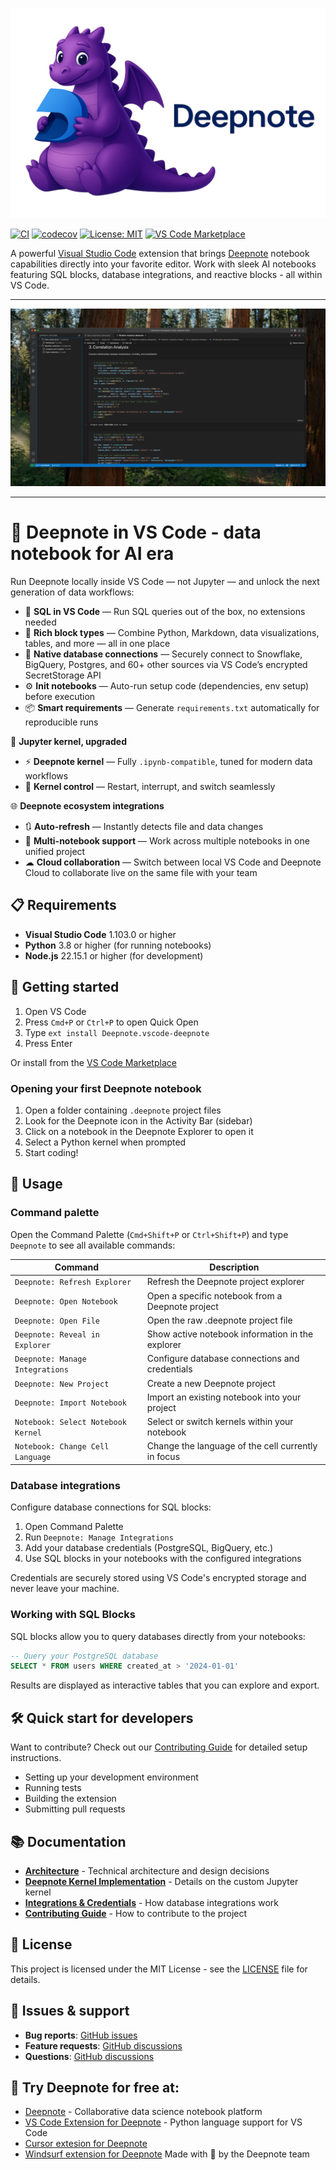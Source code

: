 ![Deepnote dragon](deepnote-dragon.png) <!--- This is just placeholder for deepnote + vscodde logo --->

[![CI](https://github.com/deepnote/vscode-deepnote/actions/workflows/ci.yml/badge.svg?branch=main)](https://github.com/deepnote/vscode-deepnote/actions/workflows/ci.yml)
[![codecov](https://codecov.io/gh/deepnote/vscode-deepnote/graph/badge.svg?token=NH066XG7JC)](https://codecov.io/gh/deepnote/vscode-deepnote)
[![License: MIT](https://img.shields.io/badge/License-MIT-yellow.svg)](https://opensource.org/licenses/MIT)
[![VS Code Marketplace](https://img.shields.io/badge/VS%20Code-Marketplace-blue)](https://marketplace.visualstudio.com/items?itemName=Deepnote.vscode-deepnote)

A powerful [Visual Studio Code](https://code.visualstudio.com/) extension that brings [Deepnote](https://deepnote.com/) notebook capabilities directly into your favorite editor. Work with sleek AI notebooks featuring SQL blocks, database integrations, and reactive blocks - all within VS Code.

---
![Deepnote Projects](./images/deepnote-projects.png)

---
# 🚀 Deepnote in VS Code - data notebook for AI era
Run Deepnote locally inside VS Code — not Jupyter — and unlock the next generation of data workflows:
- 🧠 **SQL in VS Code** — Run SQL queries out of the box, no extensions needed
- 🧩 **Rich block types** — Combine Python, Markdown, data visualizations, tables, and more — all in one place
- 🔐 **Native database connections** — Securely connect to Snowflake, BigQuery, Postgres, and 60+ other sources via VS Code’s encrypted SecretStorage API
- ⚙️ **Init notebooks** — Auto-run setup code (dependencies, env setup) before execution
- 📦 **Smart requirements** — Generate `requirements.txt` automatically for reproducible runs

🐍 **Jupyter kernel, upgraded**
- ⚡ **Deepnote kernel** — Fully `.ipynb-compatible`, tuned for modern data workflows
- 🔁 **Kernel control** — Restart, interrupt, and switch seamlessly

🌐 **Deepnote ecosystem integrations**
- 🔃 **Auto-refresh** — Instantly detects file and data changes
- 🧮 **Multi-notebook support** — Work across multiple notebooks in one unified project
- ☁ **Cloud collaboration** — Switch between local VS Code and Deepnote Cloud to collaborate live on the same file with your team

## 📋 Requirements

- **Visual Studio Code** 1.103.0 or higher
- **Python** 3.8 or higher (for running notebooks)
- **Node.js** 22.15.1 or higher (for development)

## 🎯 Getting started

1. Open VS Code
2. Press `Cmd+P` or `Ctrl+P` to open Quick Open
3. Type `ext install Deepnote.vscode-deepnote`
4. Press Enter

Or install from the [VS Code Marketplace](https://marketplace.visualstudio.com/items?itemName=Deepnote.vscode-deepnote)

### Opening your first Deepnote notebook

1. Open a folder containing `.deepnote` project files
2. Look for the Deepnote icon in the Activity Bar (sidebar)
3. Click on a notebook in the Deepnote Explorer to open it
4. Select a Python kernel when prompted
5. Start coding!

## 📖 Usage

### Command palette

Open the Command Palette (`Cmd+Shift+P` or `Ctrl+Shift+P`) and type `Deepnote` to see all available commands:

| Command                            | Description                                        |
| ---------------------------------- | -------------------------------------------------- |
| `Deepnote: Refresh Explorer`       | Refresh the Deepnote project explorer              |
| `Deepnote: Open Notebook`          | Open a specific notebook from a Deepnote project   |
| `Deepnote: Open File`              | Open the raw .deepnote project file                |
| `Deepnote: Reveal in Explorer`     | Show active notebook information in the explorer   |
| `Deepnote: Manage Integrations`    | Configure database connections and credentials     |
| `Deepnote: New Project`            | Create a new Deepnote project                      |
| `Deepnote: Import Notebook`        | Import an existing notebook into your project      |
| `Notebook: Select Notebook Kernel` | Select or switch kernels within your notebook      |
| `Notebook: Change Cell Language`   | Change the language of the cell currently in focus |

### Database integrations

Configure database connections for SQL blocks:

1. Open Command Palette
2. Run `Deepnote: Manage Integrations`
3. Add your database credentials (PostgreSQL, BigQuery, etc.)
4. Use SQL blocks in your notebooks with the configured integrations

Credentials are securely stored using VS Code's encrypted storage and never leave your machine.

### Working with SQL Blocks

SQL blocks allow you to query databases directly from your notebooks:

```sql
-- Query your PostgreSQL database
SELECT * FROM users WHERE created_at > '2024-01-01'
```

Results are displayed as interactive tables that you can explore and export.

## 🛠️ Quick start for developers

Want to contribute? Check out our [Contributing Guide](CONTRIBUTING.md) for detailed setup instructions.
- Setting up your development environment
- Running tests
- Building the extension
- Submitting pull requests

## 📚 Documentation

- **[Architecture](architecture.md)** - Technical architecture and design decisions
- **[Deepnote Kernel Implementation](DEEPNOTE_KERNEL_IMPLEMENTATION.md)** - Details on the custom Jupyter kernel
- **[Integrations & Credentials](INTEGRATIONS_CREDENTIALS.md)** - How database integrations work
- **[Contributing Guide](CONTRIBUTING.md)** - How to contribute to the project

## 📄 License

This project is licensed under the MIT License - see the [LICENSE](LICENSE) file for details.

## 🐛 Issues & support

- **Bug reports**: [GitHub issues](https://github.com/deepnote/vscode-deepnote/issues)
- **Feature requests**: [GitHub discussions](https://github.com/deepnote/deepnote/discussions)
- **Questions**: [GitHub discussions](https://github.com/deepnote/deepnote/discussions)

## 🔗 Try Deepnote for free at:

- [Deepnote](https://deepnote.com/) - Collaborative data science notebook platform
- [VS Code Extension for Deepnote](https://marketplace.visualstudio.com/items?itemName=Deepnote.vscode-deepnote) - Python language support for VS Code
- [Cursor extesion for Deepnote](https://open-vsx.org/extension/Deepnote/vscode-deepnote)
- [Windsurf extension for Deepnote](https://open-vsx.org/extension/Deepnote/vscode-deepnote)
Made with 💙 by the Deepnote team
